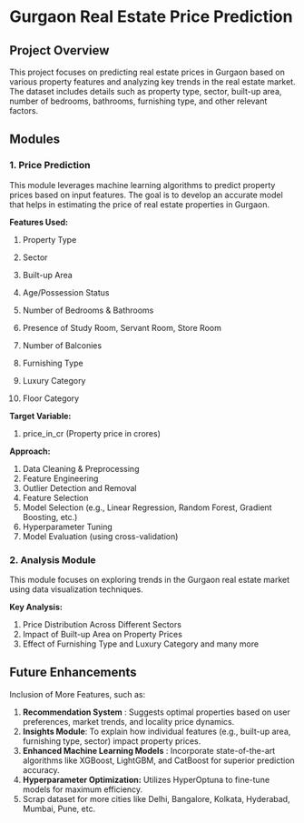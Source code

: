 # **Gurgaon Real Estate Price Prediction**

## **Project Overview**

This project focuses on predicting real estate prices in Gurgaon based on various property features and analyzing key trends in the real estate market. The dataset includes details such as property type, sector, built-up area, number of bedrooms, bathrooms, furnishing type, and other relevant factors.

## **Modules**

### **1. Price Prediction**

This module leverages machine learning algorithms to predict property prices based on input features. The goal is to develop an accurate model that helps in estimating the price of real estate properties in Gurgaon.

**Features Used:**

1. Property Type

2. Sector

3. Built-up Area

4. Age/Possession Status

5. Number of Bedrooms & Bathrooms

6. Presence of Study Room, Servant Room, Store Room

7. Number of Balconies

8. Furnishing Type

9. Luxury Category

10. Floor Category

**Target Variable:**

1. price_in_cr (Property price in crores)

**Approach:**

1. Data Cleaning & Preprocessing
2. Feature Engineering
3. Outlier Detection and Removal
4. Feature Selection
5. Model Selection (e.g., Linear Regression, Random Forest, Gradient Boosting, etc.)
6. Hyperparameter Tuning
7. Model Evaluation (using cross-validation)

### 2. Analysis Module

This module focuses on exploring trends in the Gurgaon real estate market using data visualization techniques.

**Key Analysis:**
1. Price Distribution Across Different Sectors
2. Impact of Built-up Area on Property Prices
3. Effect of Furnishing Type and Luxury Category and many more

## **Future Enhancements**

Inclusion of More Features, such as:

1. **Recommendation System** : Suggests optimal properties based on user preferences, market trends, and locality price dynamics.
2. **Insights Module**: To explain how individual features (e.g., built-up area, furnishing type, sector) impact property prices.
3. **Enhanced Machine Learning Models** : Incorporate state-of-the-art algorithms like XGBoost, LightGBM, and CatBoost for superior prediction accuracy.
4. **Hyperparameter Optimization:** Utilizes HyperOptuna to fine-tune models for maximum efficiency.
5. Scrap dataset for more cities like Delhi, Bangalore, Kolkata, Hyderabad, Mumbai, Pune, etc.